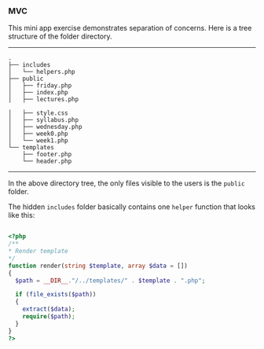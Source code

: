 ### MVC
This mini app exercise demonstrates separation of concerns. Here is a tree structure of the folder directory.

- - -

```
.
├── includes
│   └── helpers.php
├── public
│   ├── friday.php
│   ├── index.php
│   ├── lectures.php

│   ├── style.css
│   ├── syllabus.php
│   ├── wednesday.php
│   ├── week0.php
│   └── week1.php
└── templates
    ├── footer.php
    └── header.php

```

- - -

In the above directory tree, the only files visible to the users is the `public` folder.

The hidden `includes` folder basically contains one `helper` function that looks like this:



```php

<?php
/**
* Render template
*/
function render(string $template, array $data = [])
{
  $path = __DIR__."/../templates/" . $template . ".php";

  if (file_exists($path))
  {
    extract($data);
    require($path);
  }
}
?>

```

